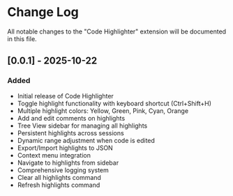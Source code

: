 # Change Log

All notable changes to the "Code Highlighter" extension will be documented in this file.

## [0.0.1] - 2025-10-22

### Added
- Initial release of Code Highlighter
- Toggle highlight functionality with keyboard shortcut (Ctrl+Shift+H)
- Multiple highlight colors: Yellow, Green, Pink, Cyan, Orange
- Add and edit comments on highlights
- Tree View sidebar for managing all highlights
- Persistent highlights across sessions
- Dynamic range adjustment when code is edited
- Export/Import highlights to JSON
- Context menu integration
- Navigate to highlights from sidebar
- Comprehensive logging system
- Clear all highlights command
- Refresh highlights command
